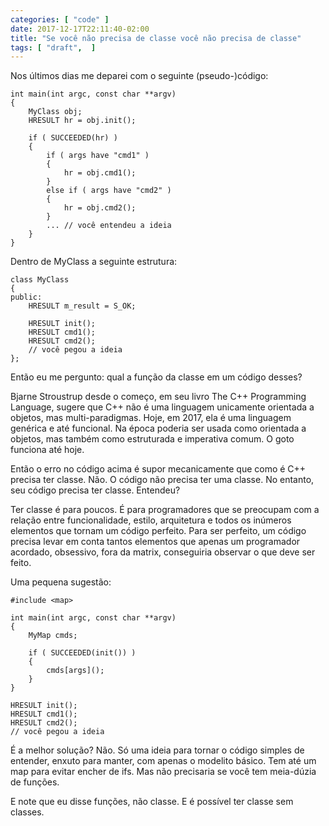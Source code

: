```yaml
---
categories: [ "code" ]
date: 2017-12-17T22:11:40-02:00
title: "Se você não precisa de classe você não precisa de classe"
tags: [ "draft",  ]
---
```

Nos últimos dias me deparei com o seguinte (pseudo-)código:

    int main(int argc, const char **argv)
    {
        MyClass obj;
        HRESULT hr = obj.init();
    
        if ( SUCCEEDED(hr) )
        {
            if ( args have "cmd1" )
            {
                hr = obj.cmd1();
            }
            else if ( args have "cmd2" )
            {
                hr = obj.cmd2();
            }
            ... // você entendeu a ideia
        }
    }

Dentro de MyClass a seguinte estrutura:

    class MyClass
    {
    public:
        HRESULT m_result = S_OK;
    
        HRESULT init();
        HRESULT cmd1();
        HRESULT cmd2();
        // você pegou a ideia
    };

Então eu me pergunto: qual a função da classe em um código desses?

Bjarne Stroustrup desde o começo, em seu livro The C++ Programming Language, sugere que C++ não é uma linguagem unicamente orientada a objetos, mas multi-paradigmas. Hoje, em 2017, ela é uma linguagem genérica e até funcional. Na época poderia ser usada como orientada a objetos, mas também como estruturada e imperativa comum. O goto funciona até hoje.

Então o erro no código acima é supor mecanicamente que como é C++ precisa ter classe. Não. O código não precisa ter uma classe. No entanto, seu código precisa ter classe. Entendeu?

Ter classe é para poucos. É para programadores que se preocupam com a relação entre funcionalidade, estilo, arquitetura e todos os inúmeros elementos que tornam um código perfeito. Para ser perfeito, um código precisa levar em conta tantos elementos que apenas um programador acordado, obsessivo, fora da matrix, conseguiria observar o que deve ser feito.

Uma pequena sugestão:

    #include <map>
    
    int main(int argc, const char **argv)
    {
        MyMap cmds;
    
        if ( SUCCEEDED(init()) )
        {
            cmds[args]();
        }
    }
    
    HRESULT init();
    HRESULT cmd1();
    HRESULT cmd2();
    // você pegou a ideia

É a melhor solução? Não. Só uma ideia para tornar o código simples de entender, enxuto para manter, com apenas o modelito básico. Tem até um map para evitar encher de ifs. Mas não precisaria se você tem meia-dúzia de funções.

E note que eu disse funções, não classe. E é possível ter classe sem classes.
